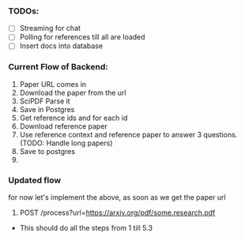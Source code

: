 ### TODOs:

- [ ] Streaming for chat
- [ ] Polling for references till all are loaded
- [ ] Insert docs into database

### Current Flow of Backend:

1. Paper URL comes in
2. Download the paper from the url
3. SciPDF Parse it
4. Save in Postgres
5. Get reference ids and for each id
  1. Download reference paper
  2. Use reference context and reference paper to answer 3 questions. (TODO: Handle long papers)
  3. Save to postgres
6. <TO-ADD />


### Updated flow

for now let's implement the above, as soon as we get the paper url
1. POST /process?url=https://arxiv.org/pdf/some.research.pdf
  - This should do all the steps from 1 till 5.3

